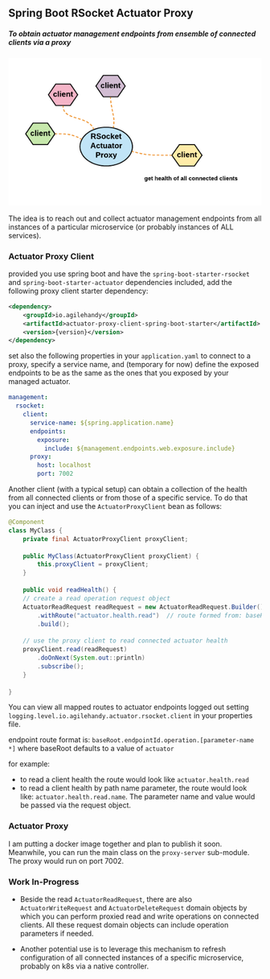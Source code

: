 ## Spring Boot RSocket Actuator Proxy

##### To obtain actuator management endpoints from ensemble of connected clients via a proxy

![spring boot actuator proxy](images/spring-boot-actuator-proxy.png)

The idea is to reach out and collect actuator management endpoints from 
all instances of a particular microservice (or probably instances of ALL services).

### Actuator Proxy Client

provided you use spring boot and have the `spring-boot-starter-rsocket` and `spring-boot-starter-actuator` dependencies included, 
add the following proxy client starter dependency:

```xml
<dependency>
    <groupId>io.agilehandy</groupId>
    <artifactId>actuator-proxy-client-spring-boot-starter</artifactId>
    <version>{version}</version>
</dependency>
```

set also the following properties in your `application.yaml` to connect to a proxy,
specify a service name, and (temporary for now) define the exposed endpoints to be as the 
same as the ones that you exposed by your managed actuator.

```yaml
management:
  rsocket:
    client:
      service-name: ${spring.application.name}
      endpoints:
        exposure:
          include: ${management.endpoints.web.exposure.include}
      proxy:
        host: localhost
        port: 7002
```

Another client (with a typical setup) can obtain a collection of the health from
all connected clients or from those of a specific service. To do that you can inject and use 
the `ActuatorProxyClient` bean as follows:

```java
@Component
class MyClass {
    private final ActuatorProxyClient proxyClient;

    public MyClass(ActuatorProxyClient proxyClient) {
        this.proxyClient = proxyClient;
    }

    public void readHealth() {
    // create a read operation request object
    ActuatorReadRequest readRequest = new ActuatorReadRequest.Builder()
        .withRoute("actuator.health.read")  // route formed from: baseRoot.endpointId.option (where baseRoot has a value of actuator)
        .build();

    // use the proxy client to read connected actuator health
    proxyClient.read(readRequest)
        .doOnNext(System.out::println)
        .subscribe(); 
    }
   
}
```

You can view all mapped routes to actuator endpoints logged out 
setting `logging.level.io.agilehandy.actuator.rsocket.client` in your properties file.

endpoint route format is: `baseRoot.endpointId.operation.[parameter-name *]`
where baseRoot defaults to a value of `actuator`

for example: 
*   to read a client health the route would look like `actuator.health.read`
*   to read a client health by path name parameter, the route would look like: `actuator.health.read.name`. The parameter name
and value would be passed via the request object.

### Actuator Proxy

I am putting a docker image together and plan to publish it soon. Meanwhile, you can run the main class on the `proxy-server` sub-module.
The proxy would run on port 7002.

### Work In-Progress
*   Beside the read `ActuatorReadRequest`, there are also `ActuatorWriteRequest` and `ActuatorDeleteRequest` domain objects 
by which you can perform proxied read and write operations on connected clients. All these request domain objects
can include operation parameters if needed. 

*   Another potential use is to leverage this mechanism to refresh configuration of all connected instances of 
a specific microservice, probably on k8s via a native controller.



